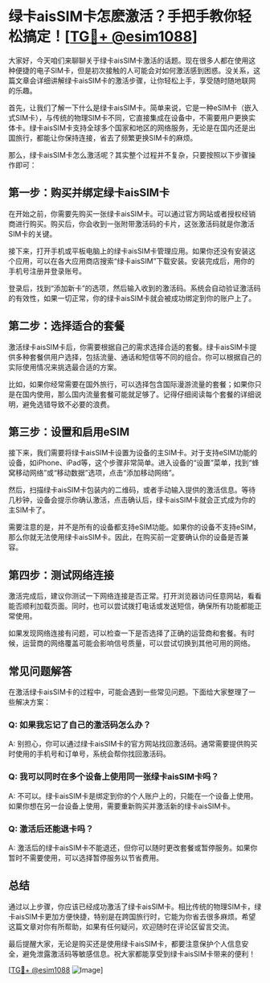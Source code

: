 # 绿卡aisSIM卡怎麽激活？手把手教你轻松搞定！[[TG💪+ @esim1088](https://t.me/s/esim1088)]

大家好，今天咱们来聊聊关于绿卡aisSIM卡激活的话题。现在很多人都在使用这种便捷的电子SIM卡，但是初次接触的人可能会对如何激活感到困惑。没关系，这篇文章会详细讲解绿卡aisSIM卡的激活步骤，让你轻松上手，享受随时随地联网的乐趣。

首先，让我们了解一下什么是绿卡aisSIM卡。简单来说，它是一种eSIM卡（嵌入式SIM卡），与传统的物理SIM卡不同，它直接集成在设备中，不需要用户更换实体卡。绿卡aisSIM卡支持全球多个国家和地区的网络服务，无论是在国内还是出国旅行，都能让你保持连接，省去了频繁更换SIM卡的麻烦。

那么，绿卡aisSIM卡怎么激活呢？其实整个过程并不复杂，只要按照以下步骤操作即可：

## 第一步：购买并绑定绿卡aisSIM卡

在开始之前，你需要先购买一张绿卡aisSIM卡。可以通过官方网站或者授权经销商进行购买。购买后，你会收到一张附带激活码的卡片，这张激活码就是你激活SIM卡的关键。

接下来，打开手机或平板电脑上的绿卡aisSIM卡管理应用。如果你还没有安装这个应用，可以在各大应用商店搜索“绿卡aisSIM”下载安装。安装完成后，用你的手机号注册并登录账号。

登录后，找到“添加新卡”的选项，然后输入收到的激活码。系统会自动验证激活码的有效性，如果一切正常，你的绿卡aisSIM卡就会被成功绑定到你的账户上了。

## 第二步：选择适合的套餐

激活绿卡aisSIM卡后，你需要根据自己的需求选择合适的套餐。绿卡aisSIM卡提供多种套餐供用户选择，包括流量、通话和短信等不同的组合。你可以根据自己的实际使用情况来挑选最合适的方案。

比如，如果你经常需要在国外旅行，可以选择包含国际漫游流量的套餐；如果你只是在国内使用，那么国内流量套餐可能就足够了。记得仔细阅读每个套餐的详细说明，避免选错导致不必要的浪费。

## 第三步：设置和启用eSIM

接下来，我们需要将绿卡aisSIM卡设置为设备的主SIM卡。对于支持eSIM功能的设备，如iPhone、iPad等，这个步骤非常简单。进入设备的“设置”菜单，找到“蜂窝移动网络”或“移动数据”选项，点击“添加移动网络”。

然后，扫描绿卡aisSIM卡包装内的二维码，或者手动输入提供的激活信息。等待几秒钟，设备会提示你确认激活，点击确认后，绿卡aisSIM卡就会正式成为你的主SIM卡了。

需要注意的是，并不是所有的设备都支持eSIM功能。如果你的设备不支持eSIM，那么你就无法使用绿卡aisSIM卡。因此，在购买前一定要确认你的设备是否兼容。

## 第四步：测试网络连接

激活完成后，建议你测试一下网络连接是否正常。打开浏览器访问任意网站，看看能否顺利加载页面。同时，也可以尝试拨打电话或发送短信，确保所有功能都能正常使用。

如果发现网络连接有问题，可以检查一下是否选择了正确的运营商和套餐。有时候，运营商的网络覆盖可能会影响信号质量，可以尝试切换到其他可用的网络。

## 常见问题解答

在激活绿卡aisSIM卡的过程中，可能会遇到一些常见问题。下面给大家整理了一些解决方案：

### Q: 如果我忘记了自己的激活码怎么办？

A: 别担心，你可以通过绿卡aisSIM卡的官方网站找回激活码。通常需要提供购买时使用的手机号和订单号，系统会帮你找回激活码。

### Q: 我可以同时在多个设备上使用同一张绿卡aisSIM卡吗？

A: 不可以。绿卡aisSIM卡是绑定到你的个人账户上的，只能在一个设备上使用。如果你想在另一台设备上使用，需要重新购买并激活新的绿卡aisSIM卡。

### Q: 激活后还能退卡吗？

A: 激活后的绿卡aisSIM卡不能退还，但你可以随时更改套餐或暂停服务。如果你暂时不需要使用，可以选择暂停服务以节省费用。

## 总结

通过以上步骤，你应该已经成功激活了绿卡aisSIM卡。相比传统的物理SIM卡，绿卡aisSIM卡更加方便快捷，特别是在跨国旅行时，它能为你省去很多麻烦。希望这篇文章对你有所帮助，如果有任何疑问，欢迎随时在评论区留言交流。

最后提醒大家，无论是购买还是使用绿卡aisSIM卡，都要注意保护个人信息安全，避免泄露激活码等敏感信息。祝大家都能享受到绿卡aisSIM卡带来的便利！

[[TG💪+ @esim1088](https://t.me/s/esim1088) ![Image](https://i.postimg.cc/4NQfJmqS/Snipaste-2025-05-13-00-14-12.png)]